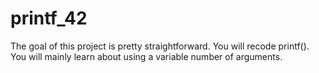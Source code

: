# printf_42
The goal of this project is pretty straightforward. You will recode printf().
You will mainly learn about using a variable number of arguments.
